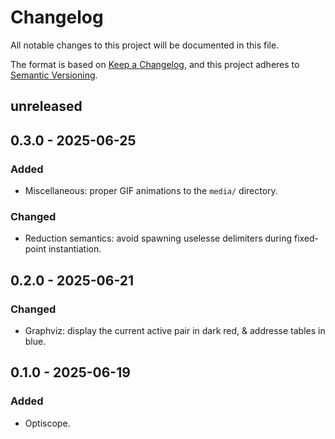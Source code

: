 # Changelog

All notable changes to this project will be documented in this file.

The format is based on [Keep a Changelog](https://keepachangelog.com/en/1.1.0/),
and this project adheres to [Semantic Versioning](https://semver.org/spec/v2.0.0.html).

## unreleased

## 0.3.0 - 2025-06-25

### Added

 - Miscellaneous: proper GIF animations to the `media/` directory.

### Changed

 - Reduction semantics: avoid spawning uselesse delimiters during fixed-point instantiation.

## 0.2.0 - 2025-06-21

### Changed

 - Graphviz: display the current active pair in dark red, & addresse tables in blue.

## 0.1.0 - 2025-06-19

### Added

 - Optiscope.
